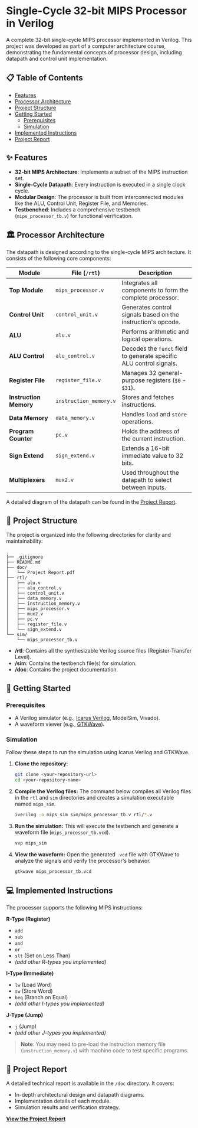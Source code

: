 # Single-Cycle 32-bit MIPS Processor in Verilog

A complete 32-bit single-cycle MIPS processor implemented in Verilog. This project was developed as part of a computer architecture course, demonstrating the fundamental concepts of processor design, including datapath and control unit implementation.

## 📋 Table of Contents
- [Features](#-features)
- [Processor Architecture](#-processor-architecture)
- [Project Structure](#-project-structure)
- [Getting Started](#-getting-started)
  - [Prerequisites](#prerequisites)
  - [Simulation](#simulation)
- [Implemented Instructions](#-implemented-instructions)
- [Project Report](#-project-report)

## ✨ Features
- **32-bit MIPS Architecture**: Implements a subset of the MIPS instruction set.
- **Single-Cycle Datapath**: Every instruction is executed in a single clock cycle.
- **Modular Design**: The processor is built from interconnected modules like the ALU, Control Unit, Register File, and Memories.
- **Testbenched**: Includes a comprehensive testbench (`mips_processor_tb.v`) for functional verification.

## 🏛️ Processor Architecture
The datapath is designed according to the single-cycle MIPS architecture. It consists of the following core components:

| Module              | File (`/rtl`)         | Description                                                      |
| ------------------- | --------------------- | ---------------------------------------------------------------- |
| **Top Module**      | `mips_processor.v`    | Integrates all components to form the complete processor.        |
| **Control Unit**    | `control_unit.v`      | Generates control signals based on the instruction's opcode.     |
| **ALU**             | `alu.v`               | Performs arithmetic and logical operations.                      |
| **ALU Control**     | `alu_control.v`       | Decodes the `funct` field to generate specific ALU control signals. |
| **Register File**   | `register_file.v`     | Manages 32 general-purpose registers (`$0` - `$31`).               |
| **Instruction Memory**| `instruction_memory.v`| Stores and fetches instructions.                               |
| **Data Memory**     | `data_memory.v`       | Handles `load` and `store` operations.                           |
| **Program Counter** | `pc.v`                | Holds the address of the current instruction.                    |
| **Sign Extend**     | `sign_extend.v`       | Extends a 16-bit immediate value to 32 bits.                     |
| **Multiplexers**    | `mux2.v`              | Used throughout the datapath to select between inputs.           |

A detailed diagram of the datapath can be found in the [Project Report](doc/Project%20Report.pdf).

## 📁 Project Structure
The project is organized into the following directories for clarity and maintainability:

```
.
├── .gitignore
├── README.md
├── doc/
│   └── Project Report.pdf
├── rtl/
│   ├── alu.v
│   ├── alu_control.v
│   ├── control_unit.v
│   ├── data_memory.v
│   ├── instruction_memory.v
│   ├── mips_processor.v
│   ├── mux2.v
│   ├── pc.v
│   ├── register_file.v
│   └── sign_extend.v
└── sim/
    └── mips_processor_tb.v
```

- **/rtl**: Contains all the synthesizable Verilog source files (Register-Transfer Level).
- **/sim**: Contains the testbench file(s) for simulation.
- **/doc**: Contains the project documentation.

## 🚀 Getting Started

### Prerequisites
- A Verilog simulator (e.g., [Icarus Verilog](http://iverilog.icarus.com/), ModelSim, Vivado).
- A waveform viewer (e.g., [GTKWave](http://gtkwave.sourceforge.net/)).

### Simulation
Follow these steps to run the simulation using Icarus Verilog and GTKWave.

1.  **Clone the repository:**
    ```sh
    git clone <your-repository-url>
    cd <your-repository-name>
    ```

2.  **Compile the Verilog files:**
    The command below compiles all Verilog files in the `rtl` and `sim` directories and creates a simulation executable named `mips_sim`.
    ```sh
    iverilog -o mips_sim sim/mips_processor_tb.v rtl/*.v
    ```

3.  **Run the simulation:**
    This will execute the testbench and generate a waveform file (`mips_processor_tb.vcd`).
    ```sh
    vvp mips_sim
    ```

4.  **View the waveform:**
    Open the generated `.vcd` file with GTKWave to analyze the signals and verify the processor's behavior.
    ```sh
    gtkwave mips_processor_tb.vcd
    ```

## 💻 Implemented Instructions

The processor supports the following MIPS instructions:

**R-Type (Register)**
- `add`
- `sub`
- `and`
- `or`
- `slt` (Set on Less Than)
- *(add other R-types you implemented)*

**I-Type (Immediate)**
- `lw` (Load Word)
- `sw` (Store Word)
- `beq` (Branch on Equal)
- *(add other I-types you implemented)*

**J-Type (Jump)**
- `j` (Jump)
- *(add other J-types you implemented)*

> **Note**: You may need to pre-load the instruction memory file (`instruction_memory.v`) with machine code to test specific programs.

## 📄 Project Report
A detailed technical report is available in the `/doc` directory. It covers:
- In-depth architectural design and datapath diagrams.
- Implementation details of each module.
- Simulation results and verification strategy.

[**View the Project Report**](doc/Project%20Report.pdf)
